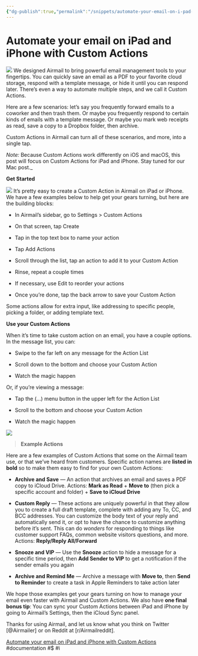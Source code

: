 ```yaml
---
{"dg-publish":true,"permalink":"/snippets/automate-your-email-on-i-pad-and-i-phone/","dgHomeLink":true,"dgPassFrontmatter":false}
---
```


# Automate your email on iPad and iPhone with Custom Actions

![](Automate%20your%20email%20on%20iPad%20and%20iPhone%20with%20Custom%20Actions/1*YG4AOgzAcidkDSN0tj0PSw.jpeg)
We designed Airmail to bring powerful email management tools to your fingertips. You can quickly save an email as a PDF to your favorite cloud storage, respond with a template message, or hide it until you can respond later. There’s even a way to automate multiple steps, and we call it Custom Actions.

Here are a few scenarios: let’s say you frequently forward emails to a coworker and then trash them. Or maybe you frequently respond to certain kinds of emails with a template message. Or maybe you mark web receipts as read, save a copy to a Dropbox folder, then archive.

Custom Actions in Airmail can turn all of these scenarios, and more, into a single tap.

*Note:* Because Custom Actions work differently on iOS and macOS, this post will focus on Custom Actions for iPad and iPhone. Stay tuned for our Mac post._

**Get Started**

![](Automate%20your%20email%20on%20iPad%20and%20iPhone%20with%20Custom%20Actions/_1*YG4AOgzAcidkDSN0tj0PSw.jpeg)
It’s pretty easy to create a Custom Action in Airmail on iPad or iPhone. We have a few examples below to help get your gears turning, but here are the building blocks:

- In Airmail’s sidebar, go to Settings \> Custom Actions

- On that screen, tap Create

- Tap in the top text box to name your action

- Tap Add Actions

- Scroll through the list, tap an action to add it to your Custom Action

- Rinse, repeat a couple times

- If necessary, use Edit to reorder your actions

- Once you’re done, tap the back arrow to save your Custom Action

Some actions allow for extra input, like addressing to specific people, picking a folder, or adding template text.

**Use your Custom Actions**

When it’s time to take custom action on an email, you have a couple options. In the message list, you can:

- Swipe to the far left on any message for the Action List

- Scroll down to the bottom and choose your Custom Action

- Watch the magic happen

Or, if you’re viewing a message:

- Tap the (…) menu button in the upper left for the Action List

- Scroll to the bottom and choose your Custom Action

- Watch the magic happen

![](Automate%20your%20email%20on%20iPad%20and%20iPhone%20with%20Custom%20Actions/1*yPpReu9N_UdjatbqUT5O0g.jpeg)
> **Example Actions**  

Here are a few examples of Custom Actions that some on the Airmail team use, or that we’ve heard from customers. Specific action names are **listed in bold** so to make them easy to find for your own Custom Actions:

- **Archive and Save** — An action that archives an email and saves a PDF copy to iCloud Drive. Actions: **Mark as Read** + **Move to** (then pick a specific account and folder) + **Save to iCloud Drive**

* **Custom Reply** — These actions are uniquely powerful in that they allow you to create a full draft template, complete with adding any To, CC, and BCC addresses. You can customize the body text of your reply and automatically send it, or opt to have the chance to customize anything before it’s sent. This can do _wonders_ for responding to things like customer support FAQs, common website visitors questions, and more. Actions: **Reply/Reply All/Forward**

- **Snooze and VIP** — Use the **Snooze** action to hide a message for a specific time period, then **Add Sender to VIP** to get a notification if the sender emails you again

- **Archive and Remind Me** — Archive a message with **Move to**, then **Send to Reminder** to create a task in Apple Reminders to take action later

We hope those examples get your gears turning on how to manage your email even faster with Airmail and Custom Actions. We also have **one final bonus tip**: You can sync your Custom Actions between iPad and iPhone by going to Airmail’s Settings, then the iCloud Sync panel.

Thanks for using Airmail, and let us know what you think on Twitter [@Airmailer] or on Reddit at [r/Airmailreddit].

[Automate your email on iPad and iPhone with Custom Actions](https://medium.com/@Airmail/automate-your-email-on-ipad-and-iphone-with-custom-actions-d695e986b9a0)
#documentation #$ #i